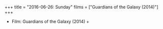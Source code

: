 +++
title = "2016-06-26: Sunday"
films = ["Guardians of the Galaxy (2014)"]
+++


* Film: Guardians of the Galaxy (2014) +
